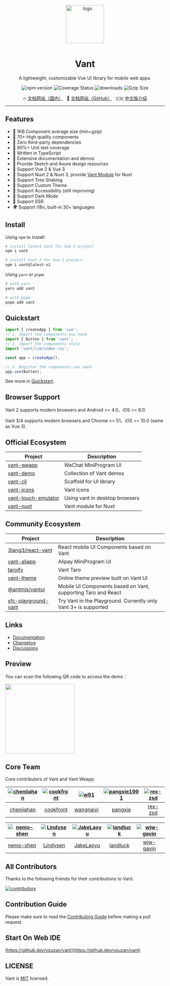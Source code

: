 <p align="center">
    <img alt="logo" src="https://fastly.jsdelivr.net/npm/@vant/assets/logo.png" width="120" height="120" style="margin-bottom: 10px;">
</p>

<h1 align="center">Vant</h1>

<p align="center">A lightweight, customizable Vue UI library for mobile web apps.</p>

<p align="center">
    <img src="https://img.shields.io/npm/v/vant?style=flat-square" alt="npm version" />
    <img src="https://img.shields.io/codecov/c/github/vant-ui/vant/dev.svg?style=flat-square&color=#4fc08d" alt="Coverage Status" />
    <img src="https://img.shields.io/npm/dm/vant.svg?style=flat-square&color=#4fc08d" alt="downloads" />
    <img src="https://img.badgesize.io/https://unpkg.com/vant/lib/vant.min.js?compression=gzip&style=flat-square&label=gzip%20size&color=#4fc08d" alt="Gzip Size" />
</p>

<p align="center">
  🔥 <a href="https://vant-contrib.gitee.io/vant">文档网站（国内）</a>
  &nbsp;
  🌈 <a href="https://vant-ui.github.io/vant">文档网站（GitHub）</a>
  &nbsp;
  🇨🇳 <a href="./README.zh-CN.md">中文版介绍</a>
</p>

---

## Features

- 🚀 1KB Component average size (min+gzip)
- 🚀 70+ High quality components
- 🚀 Zero third-party dependencies
- 💪 90%+ Unit test coverage
- 💪 Written in TypeScript
- 📖 Extensive documentation and demos
- 📖 Provide Sketch and Axure design resources
- 🍭 Support Vue 2 & Vue 3
- 🍭 Support Nuxt 2 & Nuxt 3, provide [Vant Module](https://github.com/vant-ui/vant-nuxt) for Nuxt
- 🍭 Support Tree Shaking
- 🍭 Support Custom Theme
- 🍭 Support Accessibility (still improving)
- 🍭 Support Dark Mode
- 🍭 Support SSR
- 🌍 Support i18n, built-in 30+ languages

## Install

Using `npm` to install:

```bash
# install latest Vant for Vue 3 project
npm i vant

# install Vant 2 for Vue 2 project
npm i vant@latest-v2
```

Using `yarn` or `pnpm`:

```bash
# with yarn
yarn add vant

# with pnpm
pnpm add vant
```

## Quickstart

```js
import { createApp } from 'vue';
// 1. Import the components you need
import { Button } from 'vant';
// 2. Import the components style
import 'vant/lib/index.css';

const app = createApp();

// 3. Register the components you need
app.use(Button);
```

See more in [Quickstart](https://vant-ui.github.io/vant#/en-US/quickstart).

## Browser Support

Vant 2 supports modern browsers and Android >= 4.0、iOS >= 8.0.

Vant 3/4 supports modern browsers and Chrome >= 51、iOS >= 10.0 (same as Vue 3).

## Official Ecosystem

| Project | Description |
| --- | --- |
| [vant-weapp](https://github.com/vant-ui/vant-weapp) | WeChat MiniProgram UI |
| [vant-demo](https://github.com/vant-ui/vant-demo) | Collection of Vant demos |
| [vant-cli](https://github.com/vant-ui/vant/tree/main/packages/vant-cli) | Scaffold for UI library |
| [vant-icons](https://github.com/vant-ui/vant/tree/main/packages/vant-icons) | Vant icons |
| [vant-touch-emulator](https://github.com/vant-ui/vant/tree/main/packages/vant-touch-emulator) | Using vant in desktop browsers |
| [vant-nuxt](https://github.com/vant-ui/vant-nuxt) | Vant module for Nuxt |

## Community Ecosystem

| Project | Description |
| --- | --- |
| [3lang3/react-vant](https://github.com/3lang3/react-vant) | React mobile UI Components based on Vant |
| [vant-aliapp](https://github.com/ant-move/Vant-Aliapp) | Alipay MiniProgram UI |
| [taroify](https://gitee.com/mallfoundry/taroify) | Vant Taro |
| [vant-theme](https://github.com/Aisen60/vant-theme) | Online theme preview built on Vant UI |
| [@antmjs/vantui](https://github.com/antmjs/vantui) | Mobile UI Components based on Vant, supporting Taro and React |
| [sfc-playground-vant](https://github.com/zhixiaoqiang/sfc-playground-vant) | Try Vant in the Playground. Currently only Vant 3+ is supported |

## Links

- [Documentation](https://vant-ui.github.io/vant)
- [Changelog](https://vant-ui.github.io/vant#/en-US/changelog)
- [Discussions](https://github.com/vant-ui/vant/discussions)

## Preview

You can scan the following QR code to access the demo：

<img src="https://fastly.jsdelivr.net/npm/@vant/assets/preview-qrcode.png" width="220" height="220" >

## Core Team

Core contributors of Vant and Vant Weapp:

| [![chenjiahan](https://avatars.githubusercontent.com/u/7237365?s=80&v=4)](https://github.com/chenjiahan/) | [![cookfront](https://avatars.githubusercontent.com/u/4829465?s=80&v=4)](https://github.com/cookfront/) | [![w91](https://avatars.githubusercontent.com/u/2599455?s=80&v=4)](https://github.com/w91/) | [![pangxie1991](https://avatars.githubusercontent.com/u/5961240?s=80&v=4)](https://github.com/pangxie1991/) | [![rex-zsd](https://avatars.githubusercontent.com/u/8767877?s=80&v=4)](https://github.com/rex-zsd/) |
| :-: | :-: | :-: | :-: | :-: |
| [chenjiahan](https://github.com/chenjiahan/) | [cookfront](https://github.com/cookfront/) | [wangnaiyi](https://github.com/w91/) | [pangxie](https://github.com/pangxie1991/) | [rex-zsd](https://github.com/rex-zsd/) |

| [![nemo-shen](https://avatars.githubusercontent.com/u/13480805?s=80&v=4)](https://github.com/nemo-shen/) | [![Lindysen](https://avatars.githubusercontent.com/u/33708359?s=80&v=4)](https://github.com/Lindysen/) | [![JakeLaoyu](https://avatars.githubusercontent.com/u/16181940?s=80&v=4)](https://github.com/JakeLaoyu/) | [![landluck](https://avatars.githubusercontent.com/u/27060081?s=80&v=4)](https://github.com/landluck/) | [![wjw-gavin](https://avatars.githubusercontent.com/u/19986739?s=80&v=4)](https://github.com/wjw-gavin/) |
| :-: | :-: | :-: | :-: | :-: |
| [nemo-shen](https://github.com/nemo-shen/) | [Lindysen](https://github.com/Lindysen/) | [JakeLaoyu](https://github.com/JakeLaoyu/) | [landluck](https://github.com/landluck/) | [wjw-gavin](https://github.com/wjw-gavin/) |

## All Contributors

Thanks to the following friends for their contributions to Vant:

<a href="https://github.com/vant-ui/vant/graphs/contributors">
  <img src="https://opencollective.com/vant/contributors.svg?width=890&button=false" alt="contributors">
</a>

## Contribution Guide

Please make sure to read the [Contributing Guide](./.github/CONTRIBUTING.md) before making a pull request.

## Start On Web IDE

[https://github.dev/youzan/vant](https://github.dev/youzan/vant)

## LICENSE

Vant is [MIT](https://github.com/youzan/vant/blob/main/LICENSE) licensed.
